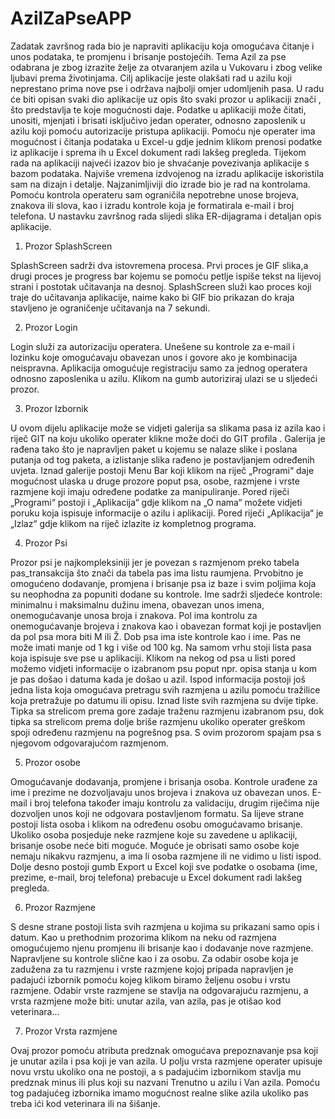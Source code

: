 # AzilZaPseAPP


Zadatak završnog rada bio je napraviti aplikaciju koja omogućava čitanje i unos podataka, te promjenu i brisanje postojećih. Tema Azil za pse odabrana je zbog izrazite želje za otvaranjem azila u Vukovaru i zbog velike ljubavi prema životinjama. 
Cilj aplikacije jeste olakšati rad u azilu koji  neprestano prima nove pse i održava najbolji omjer udomljenih pasa. U radu  će biti opisan svaki dio aplikacije uz opis što svaki prozor u aplikaciji znači , što predstavlja te koje mogućnosti daje. Podatke u aplikaciji može čitati, unositi, mjenjati i brisati isključivo jedan operater, odnosno zaposlenik u azilu koji pomoću autorizacije pristupa aplikaciji. Pomoću nje operater ima mogućnost i čitanja podataka u Excel-u gdje jednim klikom prenosi podatke iz aplikacije i sprema ih u Excel dokument radi lakšeg pregleda.
Tijekom rada na aplikaciji najveći izazov bio je shvaćanje povezivanja aplikacije s bazom podataka. Najviše vremena izdvojenog na izradu aplikacije iskoristila sam na dizajn i detalje. Najzanimljiviji dio izrade bio je rad na kontrolama. Pomoću kontrola operateru sam ograničila nepotrebne unose brojeva, znakova ili slova, kao i izradu kontrole koja je formatirala e-mail i broj telefona. U nastavku završnog rada slijedi slika ER-dijagrama i detaljan opis aplikacije. 

1.	Prozor SplashScreen

SplashScreen sadrži dva istovremena procesa. Prvi proces je GIF slika,a drugi proces je progress bar kojemu se pomoću petlje ispiše tekst na lijevoj strani i postotak učitavanja na desnoj. SplashScreen služi kao proces koji traje do učitavanja aplikacije, naime kako bi GIF bio prikazan do kraja stavljeno je  ograničenje učitavanja na  7 sekundi.

2.	Prozor Login

Login služi za autorizaciju operatera. Unešene su kontrole za e-mail i lozinku koje omogućavaju obavezan unos i govore ako je kombinacija neispravna. Aplikacija omogućuje registraciju samo za jednog operatera odnosno zaposlenika u azilu. Klikom na gumb autoriziraj ulazi se u sljedeći prozor.

3.	Prozor Izbornik

U ovom dijelu aplikacije može se vidjeti galerija sa slikama pasa iz azila kao i riječ GIT na koju ukoliko operater klikne može doći do GIT profila . Galerija je rađena tako što je napravljen paket u kojemu se nalaze slike i poslana putanja od tog paketa, a izlistanje slika rađeno je postavljanjem određenih uvjeta. Iznad galerije postoji Menu Bar koji klikom na riječ „Programi“ daje mogućnost ulaska u druge prozore poput psa, osobe, razmjene i vrste razmjene koji imaju određene podatke za manipuliranje. Pored riječi „Programi“ postoji i „Aplikacija“ gdje klikom na „O nama“ možete vidjeti poruku koja ispisuje informacije o azilu i aplikaciji.  Pored riječi „Aplikacija“ je „Izlaz“ gdje klikom na riječ izlazite iz kompletnog programa.

4.	Prozor Psi

Prozor psi je najkompleksiniji jer je povezan s razmjenom preko tabela pas_transakcija što znači da tabela pas ima listu raumjena. Prvobitno je omogućeno dodavanje, promjena i brisanje psa iz baze i svim poljima koja su neophodna za popuniti dodane su kontrole. Ime sadrži sljedeće kontrole: minimalnu i maksimalnu dužinu imena, obavezan unos imena, onemogućavanje unosa broja i znakova. Pol ima kontrolu za onemogućavanje brojeva i znakova kao i obavezan format koji je postavljen da pol psa mora biti M ili Ž. Dob psa ima iste kontrole kao i ime. Pas ne može imati manje od 1 kg i više od 100 kg. Na samom vrhu stoji lista pasa koja ispisuje sve pse u aplikaciji. Klikom na nekog od psa u listi pored možemo vidjeti informacije o izabranom psu poput npr. opisa stanja u kom je pas došao i datuma kada je došao u azil. Ispod informacija postoji još jedna lista koja omogućava pretragu svih razmjena u azilu pomoću tražilice koja pretražuje po datumu ili opisu. Iznad liste svih razmjena su dvije tipke. Tipka sa strelicom prema gore zadaje traženu razmjenu izabranom psu, dok tipka sa strelicom prema dolje briše razmjenu ukoliko operater greškom spoji određenu razmjenu na pogrešnog psa. S ovim prozorom spajam psa s njegovom odgovarajućom razmjenom.

5.	Prozor osobe

Omogućavanje dodavanja, promjene i brisanja osoba. Kontrole urađene za ime i prezime ne dozvoljavaju unos brojeva i znakova uz obavezan unos. E-mail i broj telefona također imaju kontrolu za validaciju, drugim riječima nije dozvoljen unos koji ne odgovara postavljenom formatu. Sa lijeve strane postoji lista osoba i klikom na određenu osobu omogućavamo brisanje. Ukoliko osoba posjeduje neke razmjene koje su zavedene u aplikaciji, brisanje osobe neće biti moguće. Moguće je obrisati samo osobe koje nemaju nikakvu razmjenu, a ima li osoba razmjene ili ne vidimo u listi ispod. Dolje desno postoji gumb Export u Excel koji sve podatke o osobama (ime, prezime, e-mail, broj telefona) prebacuje u Excel dokument radi lakšeg pregleda.

6.	Prozor Razmjene

S desne strane postoji lista svih razmjena u kojima su prikazani samo opis i datum. Kao u prethodnim prozorima klikom na neku od razmjena omogućujemo njenu promjenu ili brisanje kao i dodavanje nove razmjene. Napravljene su kontrole slične kao i za osobu. Za odabir osobe koja je zadužena za tu razmjenu i vrste razmjene kojoj pripada napravljen je padajući izbornik pomoću kojeg klikom biramo željenu osobu i vrstu razmjene. Odabir vrste razmjene se stavlja na odgovarajuću razmjenu, a vrsta razmjene može biti: unutar azila, van azila, pas je otišao kod veterinara...

7.	Prozor Vrsta razmjene

Ovaj prozor pomoću atributa predznak omogućava prepoznavanje psa koji je unutar azila i psa koji je van azila. U polju vrsta razmjene operater upisuje novu vrstu ukoliko ona ne postoji, a s padajućim izbornikom stavlja mu predznak minus ili plus koji su nazvani Trenutno u azilu i Van azila. Pomoću tog padajućeg izbornika imamo mogućnost realne slike azila ukoliko pas treba ići kod veterinara ili na šišanje.



